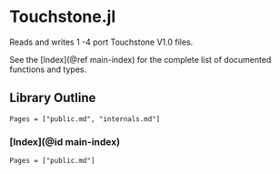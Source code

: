 # Touchstone.jl

Reads and writes 1 -4 port Touchstone V1.0 files.

See the [Index](@ref main-index) for the complete list of documented functions and types.

## Library Outline

```@contents
Pages = ["public.md", "internals.md"]
```

### [Index](@id main-index)

```@index
Pages = ["public.md"]
```
